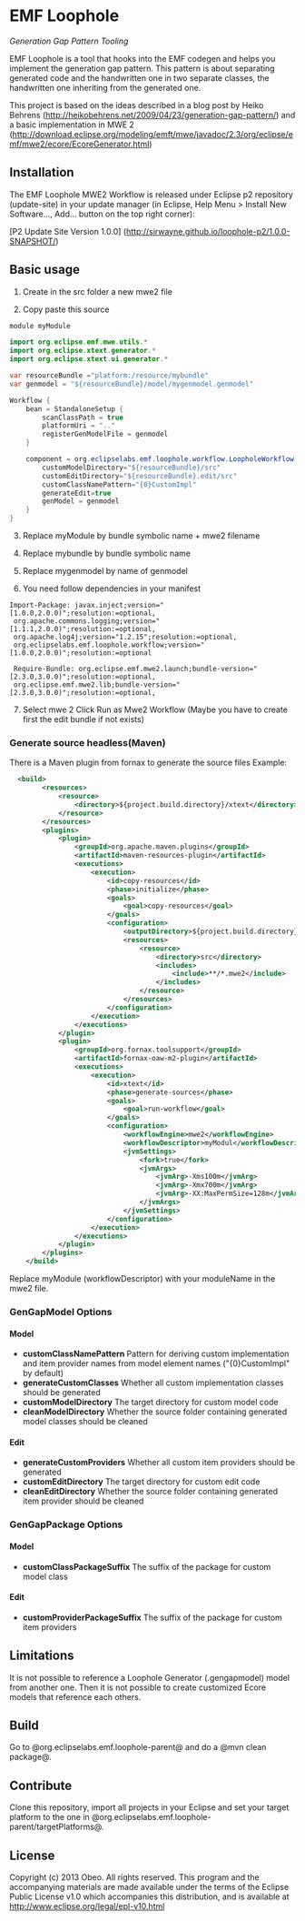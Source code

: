 # EMF Loophole 

*Generation Gap Pattern Tooling*

EMF Loophole is a tool that hooks into the EMF codegen and helps you implement the generation gap pattern. This pattern is about separating generated code and the handwritten one in two separate classes, the handwritten one inheriting from the generated one.


This project is based on the ideas described in a blog post by Heiko Behrens (http://heikobehrens.net/2009/04/23/generation-gap-pattern/) and a basic implementation in MWE 2 (http://download.eclipse.org/modeling/emft/mwe/javadoc/2.3/org/eclipse/emf/mwe2/ecore/EcoreGenerator.html)

## Installation

The EMF Loophole MWE2 Workflow is released under Eclipse p2 repository (update-site) in your update manager (in Eclipse, Help Menu > Install New Software..., Add... button on the top right corner):

[P2 Update Site Version 1.0.0] (http://sirwayne.github.io/loophole-p2/1.0.0-SNAPSHOT/)

## Basic usage

1. Create in the src folder a new mwe2 file

2. Copy paste this source

```java
module myModule

import org.eclipse.emf.mwe.utils.*
import org.eclipse.xtext.generator.*
import org.eclipse.xtext.ui.generator.*

var resourceBundle ="platform:/resource/mybundle"
var genmodel = "${resourceBundle}/model/mygenmodel.genmodel"

Workflow {
	bean = StandaloneSetup {
		scanClassPath = true
		platformUri = ".."
		registerGenModelFile = genmodel
	}

	component = org.eclipselabs.emf.loophole.workflow.LoopholeWorkflow {
		customModelDirectory="${resourceBundle}/src"
		customEditDirectory="${resourceBundle}.edit/src"
		customClassNamePattern="{0}CustomImpl"
		generateEdit=true
		genModel = genmodel
	}
}
```

3. Replace myModule by bundle symbolic name + mwe2 filename

4. Replace mybundle by  bundle symbolic name

5.  Replace mygenmodel by name of genmodel

6. You need follow dependencies in your manifest
```
Import-Package: javax.inject;version="[1.0.0,2.0.0)";resolution:=optional,
 org.apache.commons.logging;version="[1.1.1,2.0.0)";resolution:=optional,
 org.apache.log4j;version="1.2.15";resolution:=optional,
 org.eclipselabs.emf.loophole.workflow;version="[1.0.0,2.0.0)";resolution:=optional
 
 Require-Bundle: org.eclipse.emf.mwe2.launch;bundle-version="[2.3.0,3.0.0)";resolution:=optional,
 org.eclipse.emf.mwe2.lib;bundle-version="[2.3.0,3.0.0)";resolution:=optional,
```

7. Select mwe 2 Click Run as Mwe2 Workflow (Maybe you have to create first the edit bundle if not exists)

### Generate source headless(Maven)

There is a Maven plugin from fornax to generate the source files
Example:

```xml
  <build>
		<resources>
			<resource>
				<directory>${project.build.directory}/xtext</directory>
			</resource>
		</resources>
		<plugins>
			<plugin>
                <groupId>org.apache.maven.plugins</groupId>
				<artifactId>maven-resources-plugin</artifactId>
				<executions>
					<execution>
						<id>copy-resources</id>
						<phase>initialize</phase>
						<goals>
							<goal>copy-resources</goal>
						</goals>
						<configuration>
							<outputDirectory>${project.build.directory}/xtext</outputDirectory>
							<resources>
								<resource>
									<directory>src</directory>
									<includes>
										<include>**/*.mwe2</include>
									</includes>
								</resource>
							</resources>
						</configuration>
					</execution>
				</executions>
			</plugin>
			<plugin>
				<groupId>org.fornax.toolsupport</groupId>
				<artifactId>fornax-oaw-m2-plugin</artifactId>
				<executions>
					<execution>
						<id>xtext</id>
						<phase>generate-sources</phase>
						<goals>
							<goal>run-workflow</goal>
						</goals>
						<configuration>
							<workflowEngine>mwe2</workflowEngine>
							<workflowDescriptor>myModul</workflowDescriptor>
							<jvmSettings>
								<fork>true</fork>
								<jvmArgs>
									<jvmArg>-Xms100m</jvmArg>
									<jvmArg>-Xmx700m</jvmArg>
									<jvmArg>-XX:MaxPermSize=128m</jvmArg>
								</jvmArgs>
							</jvmSettings>
						</configuration>
					</execution>
				</executions>
			</plugin>
		</plugins>
	</build>
```

Replace myModule (workflowDescriptor) with your moduleName in the mwe2 file.

### GenGapModel Options

#### Model

* **customClassNamePattern** Pattern for deriving custom implementation and item provider names from model element names ("{0}CustomImpl" by default)
* **generateCustomClasses** Whether all custom implementation classes should be generated  
* **customModelDirectory** The target directory for custom model code
* **cleanModelDirectory** Whether the source folder containing generated model classes should be cleaned

#### Edit

* **generateCustomProviders** Whether all custom item providers should be generated  
* **customEditDirectory** The target directory for custom edit code
* **cleanEditDirectory** Whether the source folder containing generated item provider should be cleaned

### GenGapPackage Options

#### Model

* **customClassPackageSuffix** The suffix of the package for custom model class

#### Edit

* **customProviderPackageSuffix** The suffix of the package for custom item providers

## Limitations

It is not possible to reference a Loophole Generator (.gengapmodel) model from another one. Then it is not possible to create customized Ecore models that reference each others.

## Build

Go to @org.eclipselabs.emf.loophole-parent@ and do a @mvn clean package@.

## Contribute

Clone this repository, import all projects in your Eclipse and set your target platform to the one in @org.eclipselabs.emf.loophole-parent/targetPlatforms@.

## License

Copyright (c) 2013 Obeo. All rights reserved. This program and the accompanying materials are made available under the terms of the Eclipse Public License v1.0 which accompanies this distribution, and is available at http://www.eclipse.org/legal/epl-v10.html 


